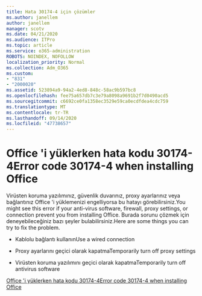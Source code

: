 ```yaml
---
title: Hata 30174-4 için çözümler
ms.author: janellem
author: janellem
manager: scotv
ms.date: 04/21/2020
ms.audience: ITPro
ms.topic: article
ms.service: o365-administration
ROBOTS: NOINDEX, NOFOLLOW
localization_priority: Normal
ms.collection: Adm_O365
ms.custom:
- "831"
- "2000020"
ms.assetid: 523894a9-94a2-4ed8-848c-58ac9b597bc8
ms.openlocfilehash: fee75a657db7c3e79a8098a9691b2f7d0490acd5
ms.sourcegitcommit: c6692ce0fa1358ec3529e59ca0ecdfdea4cdc759
ms.translationtype: MT
ms.contentlocale: tr-TR
ms.lasthandoff: 09/14/2020
ms.locfileid: "47738657"
---
```

# <a name="error-code-30174-4-when-installing-office"></a><span data-ttu-id="f0411-102">Office 'i yüklerken hata kodu 30174-4</span><span class="sxs-lookup"><span data-stu-id="f0411-102">Error code 30174-4 when installing Office</span></span>

<span data-ttu-id="f0411-103">Virüsten koruma yazılımınız, güvenlik duvarınız, proxy ayarlarınız veya bağlantınız Office 'i yüklemenizi engelliyorsa bu hatayı görebilirsiniz.</span><span class="sxs-lookup"><span data-stu-id="f0411-103">You might see this error if your anti-virus software, firewall, proxy settings, or connection prevent you from installing Office.</span></span> <span data-ttu-id="f0411-104">Burada sorunu çözmek için deneyebileceğiniz bazı şeyler bulabilirsiniz.</span><span class="sxs-lookup"><span data-stu-id="f0411-104">Here are some things you can try to fix the problem.</span></span>
  
- <span data-ttu-id="f0411-105">Kablolu bağlantı kullanın</span><span class="sxs-lookup"><span data-stu-id="f0411-105">Use a wired connection</span></span>

- <span data-ttu-id="f0411-106">Proxy ayarlarını geçici olarak kapatma</span><span class="sxs-lookup"><span data-stu-id="f0411-106">Temporarily turn off proxy settings</span></span>

- <span data-ttu-id="f0411-107">Virüsten koruma yazılımını geçici olarak kapatma</span><span class="sxs-lookup"><span data-stu-id="f0411-107">Temporarily turn off antivirus software</span></span>

[<span data-ttu-id="f0411-108">Office 'i yüklerken hata kodu 30174-4</span><span class="sxs-lookup"><span data-stu-id="f0411-108">Error code 30174-4 when installing Office</span></span>](https://support.office.com/article/5d5551db-266f-47b3-93fc-d51c2e8f4c0b?wt.mc_id=Alchemy_ClientDIA)
  